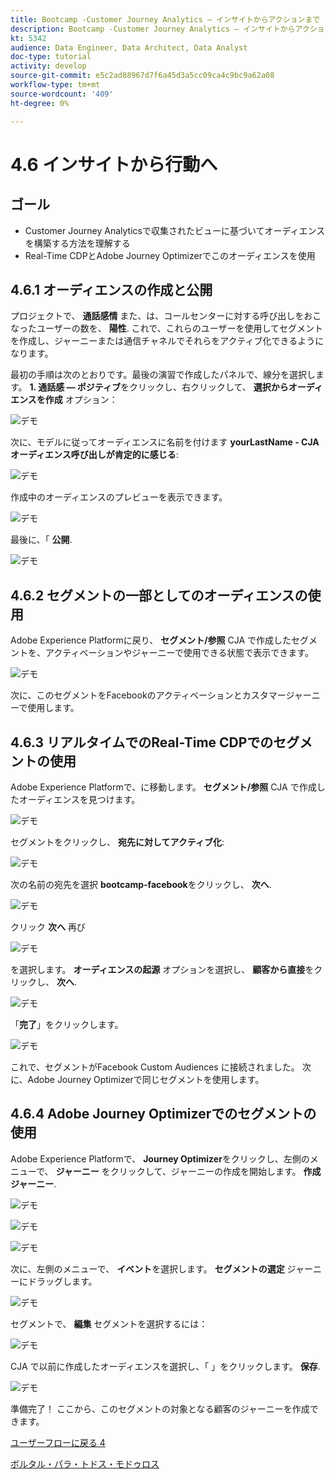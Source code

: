 ```yaml
---
title: Bootcamp -Customer Journey Analytics — インサイトからアクションまで
description: Bootcamp -Customer Journey Analytics — インサイトからアクションまで
kt: 5342
audience: Data Engineer, Data Architect, Data Analyst
doc-type: tutorial
activity: develop
source-git-commit: e5c2ad88967d7f6a45d3a5cc09ca4c9bc9a62a08
workflow-type: tm+mt
source-wordcount: '409'
ht-degree: 0%

---
```


# 4.6 インサイトから行動へ

## ゴール

- Customer Journey Analyticsで収集されたビューに基づいてオーディエンスを構築する方法を理解する
- Real-Time CDPとAdobe Journey Optimizerでこのオーディエンスを使用

## 4.6.1 オーディエンスの作成と公開

プロジェクトで、 **通話感情** また、は、コールセンターに対する呼び出しをおこなったユーザーの数を、 **陽性**. これで、これらのユーザーを使用してセグメントを作成し、ジャーニーまたは通信チャネルでそれらをアクティブ化できるようになります。

最初の手順は次のとおりです。最後の演習で作成したパネルで、線分を選択します。 **1. 通話感 — ポジティブ**&#x200B;をクリックし、右クリックして、 **選択からオーディエンスを作成** オプション：

![デモ](./images/aud1.png)

次に、モデルに従ってオーディエンスに名前を付けます **yourLastName - CJA オーディエンス呼び出しが肯定的に感じる**:

![デモ](./images/aud2.png)

作成中のオーディエンスのプレビューを表示できます。

![デモ](./images/aud3.png)

最後に、「 **公開**.

![デモ](./images/aud4.png)

## 4.6.2 セグメントの一部としてのオーディエンスの使用

Adobe Experience Platformに戻り、 **セグメント/参照** CJA で作成したセグメントを、アクティベーションやジャーニーで使用できる状態で表示できます。

![デモ](./images/aud5.png)

次に、このセグメントをFacebookのアクティベーションとカスタマージャーニーで使用します。

## 4.6.3 リアルタイムでのReal-Time CDPでのセグメントの使用

Adobe Experience Platformで、に移動します。 **セグメント/参照** CJA で作成したオーディエンスを見つけます。

![デモ](./images/aud6.png)

セグメントをクリックし、 **宛先に対してアクティブ化**:

![デモ](./images/aud7.png)

次の名前の宛先を選択 **bootcamp-facebook**&#x200B;をクリックし、 **次へ**.

![デモ](./images/aud8.png)

クリック **次へ** 再び

![デモ](./images/aud9.png)

を選択します。 **オーディエンスの起源** オプションを選択し、 **顧客から直接**&#x200B;をクリックし、 **次へ**.

![デモ](./images/aud10.png)

「**完了**」をクリックします。

![デモ](./images/aud11.png)

これで、セグメントがFacebook Custom Audiences に接続されました。 次に、Adobe Journey Optimizerで同じセグメントを使用します。

## 4.6.4 Adobe Journey Optimizerでのセグメントの使用

Adobe Experience Platformで、 **Journey Optimizer**&#x200B;をクリックし、左側のメニューで、 **ジャーニー** をクリックして、ジャーニーの作成を開始します。 **作成ジャーニー**.

![デモ](./images/aud20.png)

![デモ](./images/aud21.png)

![デモ](./images/aud22.png)

次に、左側のメニューで、 **イベント**&#x200B;を選択します。 **セグメントの選定** ジャーニーにドラッグします。

![デモ](./images/aud23.png)

セグメントで、 **編集** セグメントを選択するには：

![デモ](./images/aud24.png)

CJA で以前に作成したオーディエンスを選択し、「 」をクリックします。  **保存**.

![デモ](./images/aud25.png)

準備完了！ ここから、このセグメントの対象となる顧客のジャーニーを作成できます。

[ユーザーフローに戻る 4](./uc4.md)

[ボルタル・パラ・トドス・モドゥロス](./../../overview.md)
